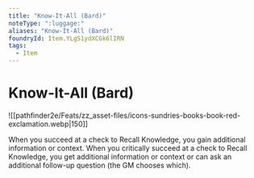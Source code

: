 ```yaml
---
title: "Know-It-All (Bard)"
noteType: ":luggage:"
aliases: "Know-It-All (Bard)"
foundryId: Item.YLgS1ydXCGk6lIRN
tags:
  - Item
---
```


# Know-It-All (Bard)
![[pathfinder2e/Feats/zz_asset-files/icons-sundries-books-book-red-exclamation.webp|150]]

When you succeed at a check to Recall Knowledge, you gain additional information or context. When you critically succeed at a check to Recall Knowledge, you get additional information or context or can ask an additional follow-up question (the GM chooses which).
